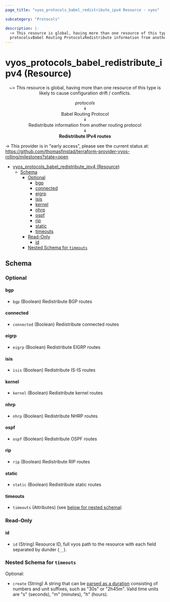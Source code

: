 ```yaml
---
page_title: "vyos_protocols_babel_redistribute_ipv4 Resource - vyos"

subcategory: "Protocols"

description: |-
  ~> This resource is global, having more than one resource of this type is likely to cause configuration drift / conflicts.
  protocols⯯Babel Routing Protocol⯯Redistribute information from another routing protocol⯯Redistribute IPv4 routes
---
```


# vyos_protocols_babel_redistribute_ipv4 (Resource)
<center>

~> This resource is global, having more than one resource of this type is likely to cause configuration drift / conflicts.

*protocols*  
⯯  
Babel Routing Protocol  
⯯  
Redistribute information from another routing protocol  
⯯  
**Redistribute IPv4 routes**


</center>

-> This provider is in "early access", please see the current status at: https://github.com/thomasfinstad/terraform-provider-vyos-rolling/milestones?state=open

<!--TOC-->

- [vyos_protocols_babel_redistribute_ipv4 (Resource)](#vyos_protocols_babel_redistribute_ipv4-resource)
  - [Schema](#schema)
    - [Optional](#optional)
      - [bgp](#bgp)
      - [connected](#connected)
      - [eigrp](#eigrp)
      - [isis](#isis)
      - [kernel](#kernel)
      - [nhrp](#nhrp)
      - [ospf](#ospf)
      - [rip](#rip)
      - [static](#static)
      - [timeouts](#timeouts)
    - [Read-Only](#read-only)
      - [id](#id)
    - [Nested Schema for `timeouts`](#nested-schema-for-timeouts)

<!--TOC-->

<!-- schema generated by tfplugindocs -->
## Schema

### Optional

#### bgp
- `bgp` (Boolean) Redistribute BGP routes
#### connected
- `connected` (Boolean) Redistribute connected routes
#### eigrp
- `eigrp` (Boolean) Redistribute EIGRP routes
#### isis
- `isis` (Boolean) Redistribute IS-IS routes
#### kernel
- `kernel` (Boolean) Redistribute kernel routes
#### nhrp
- `nhrp` (Boolean) Redistribute NHRP routes
#### ospf
- `ospf` (Boolean) Redistribute OSPF routes
#### rip
- `rip` (Boolean) Redistribute RIP routes
#### static
- `static` (Boolean) Redistribute static routes
#### timeouts
- `timeouts` (Attributes) (see [below for nested schema](#nestedatt--timeouts))

### Read-Only

#### id
- `id` (String) Resource ID, full vyos path to the resource with each field separated by dunder (`__`).

<a id="nestedatt--timeouts"></a>
### Nested Schema for `timeouts`

Optional:

- `create` (String) A string that can be [parsed as a duration](https://pkg.go.dev/time#ParseDuration) consisting of numbers and unit suffixes, such as &#34;30s&#34; or &#34;2h45m&#34;. Valid time units are &#34;s&#34; (seconds), &#34;m&#34; (minutes), &#34;h&#34; (hours).
